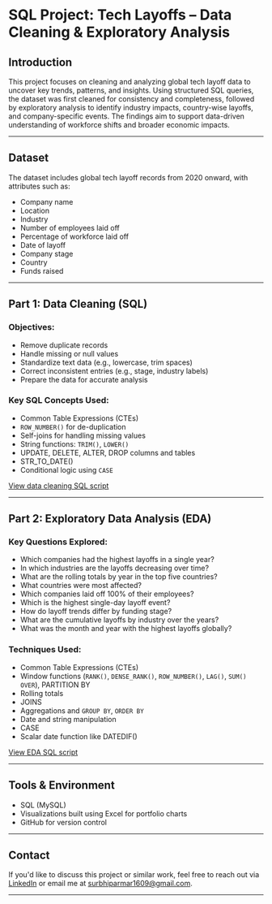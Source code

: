 # SQL Project: Tech Layoffs – Data Cleaning & Exploratory Analysis

## Introduction
This project focuses on cleaning and analyzing global tech layoff data to uncover key trends, patterns, and insights. Using structured SQL queries, the dataset was first cleaned for consistency and completeness, followed by exploratory analysis to identify industry impacts, country-wise layoffs, and company-specific events. The findings aim to support data-driven understanding of workforce shifts and broader economic impacts.

---

## Dataset
The dataset includes global tech layoff records from 2020 onward, with attributes such as:
- Company name
- Location
- Industry
- Number of employees laid off
- Percentage of workforce laid off
- Date of layoff
- Company stage
- Country
- Funds raised
  
  

---

## Part 1: Data Cleaning (SQL)

###  Objectives:
- Remove duplicate records
- Handle missing or null values
- Standardize text data (e.g., lowercase, trim spaces)
- Correct inconsistent entries (e.g., stage, industry labels)
- Prepare the data for accurate analysis

### Key SQL Concepts Used:
- Common Table Expressions (CTEs)
- `ROW_NUMBER()` for de-duplication
- Self-joins for handling missing values
- String functions: `TRIM()`, `LOWER()`
- UPDATE, DELETE, ALTER, DROP columns and tables
- STR_TO_DATE()
- Conditional logic using `CASE`

 [View data cleaning SQL script](./Data_Cleaning.sql)

---

## Part 2: Exploratory Data Analysis (EDA)

### Key Questions Explored:
- Which companies had the highest layoffs in a single year?
- In which industries are the layoffs decreasing over time?
- What are the rolling totals by year in the top five countries?
- What countries were most affected?
- Which companies laid off 100% of their employees?
- Which is the highest single-day layoff event?
- How do layoff trends differ by funding stage?
- What are the cumulative layoffs by industry over the years?
- What was the month and year with the highest layoffs globally?

### Techniques Used:
- Common Table Expressions (CTEs)
- Window functions (`RANK()`, `DENSE_RANK()`, `ROW_NUMBER()`, `LAG()`, `SUM() OVER`), PARTITION BY
- Rolling totals
- JOINS
- Aggregations and `GROUP BY`, `ORDER BY`
- Date and string manipulation
- CASE 
- Scalar date function like DATEDIF()

 [View EDA SQL script](./Exploratory_Data_Analysis.sql)

---

## Tools & Environment
- SQL (MySQL)
- Visualizations built using Excel for portfolio charts
- GitHub for version control

---

## Contact
If you'd like to discuss this project or similar work, feel free to reach out via [LinkedIn](https://www.linkedin.com/in/surbhiparmar/) or email me at surbhiparmar1609@gmail.com.

---
